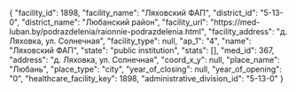 {
    "facility_id": 1898,
    "facility_name": "Ляховский ФАП",
    "district_id": "5-13-0",
    "district_name": "Любанский район",
    "facility_url": "https:\/\/med-luban.by\/podrazdelenia\/raionnie-podrazdelenia.html",
    "facility_address": "д. Ляховка, ул. Солнечная",
    "facility_type": null,
    "ap_1": "4",
    "name": "Ляховский ФАП",
    "state": "public institution",
    "stats": [],
    "med_id": 367,
    "address": "д. Ляховка, ул. Солнечная",
    "coord_x_y": null,
    "place_name": "Любань",
    "place_type": "city",
    "year_of_closing": null,
    "year_of_opening": "0",
    "healthcare_facility_key": 1898,
    "administrative_division_id": "5-13-0"
}